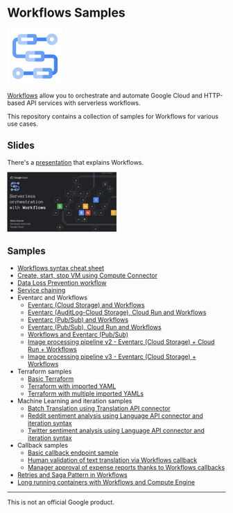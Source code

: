 # Workflows Samples

![Workflows Logo](Workflows-128-color.png)

[Workflows](https://cloud.google.com/workflows) allow you to orchestrate and
automate Google Cloud and HTTP-based API services with serverless workflows.

This repository contains a collection of samples for Workflows for various use
cases.

## Slides

There's a
[presentation](https://speakerdeck.com/meteatamel/serverless-orchestration-with-workflows)
that explains Workflows.

<a href="https://speakerdeck.com/meteatamel/serverless-orchestration-with-workflows">
    <img alt="Workflows presentation" src="serverless-orchestration-with-workflows.png" width="50%" height="50%">
</a>

## Samples

* [Workflows syntax cheat sheet](syntax-cheat-sheet/workflow.yaml)
* [Create, start, stop VM using Compute Connector](connector-compute)
* [Data Loss Prevention workflow](gcs-dlp)
* [Service chaining](service-chaining)
* Eventarc and Workflows
  * [Eventarc (Cloud Storage) and Workflows](https://github.com/GoogleCloudPlatform/eventarc-samples/blob/main/eventarc-workflows-integration/eventarc-storage)
  * [Eventarc (AuditLog-Cloud Storage), Cloud Run and Workflows](https://github.com/GoogleCloudPlatform/eventarc-samples/blob/main/eventarc-workflows-integration/eventarc-auditlog-storage-cloudrun)
  * [Eventarc (Pub/Sub) and Workflows](https://github.com/GoogleCloudPlatform/eventarc-samples/blob/main/eventarc-workflows-integration/eventarc-pubsub)
  * [Eventarc (Pub/Sub), Cloud Run and Workflows](https://github.com/GoogleCloudPlatform/eventarc-samples/blob/main/eventarc-workflows-integration/eventarc-pubsub-cloudrun)
  * [Workflows and Eventarc (Pub/Sub)](workflows-eventarc-integration/workflows-pubsub)
  * [Image processing pipeline v2 - Eventarc (Cloud Storage) + Cloud Run + Workflows](https://github.com/GoogleCloudPlatform/eventarc-samples/tree/main/processing-pipelines/image-v2)
  * [Image processing pipeline v3 - Eventarc (Cloud Storage) + Workflows](https://github.com/GoogleCloudPlatform/eventarc-samples/tree/main/processing-pipelines/image-v3)
* Terraform samples
  * [Basic Terraform](terraform/basic)
  * [Terraform with imported YAML](terraform/import-yaml)
  * [Terraform with multiple imported YAMLs](terraform/import-multiple-yamls)
* Machine Learning and iteration samples
  * [Batch Translation using Translation API connector](batch-translation)
  * [Reddit sentiment analysis using Language API connector and iteration syntax](reddit-sentiment)
  * [Twitter sentiment analysis using Language API connector and iteration syntax](twitter-sentiment)
* Callback samples
  * [Basic callback endpoint sample](callback-basic)
  * [Human validation of text translation via Workflows callback](callback-translation)
  * [Manager approval of expense reports thanks to Workflows callbacks](https://github.com/GoogleCloudPlatform/smart-expenses)
* [Retries and Saga Pattern in Workflows](retries-and-saga)
* [Long running containers with Workflows and Compute Engine](long-running-container)

-------

This is not an official Google product.
